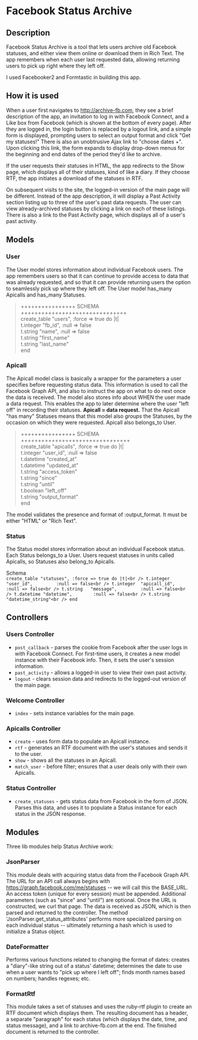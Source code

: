 Facebook Status Archive
=======================

Description
-----------

Facebook Status Archive is a tool that lets users archive old Facebook statuses, and either view them online or download them in Rich Text.  The app remembers when each user last requested data, allowing returning users to pick up right where they left off.

I used Facebooker2 and Formtastic in building this app.

How it is used
--------------

When a user first navigates to http://archive-fb.com, they see a brief description of the app, an invitation to log in with Facebook Connect, and a Like box from Facebook (which is shown at the bottom of every page).  After they are logged in, the login button is replaced by a logout link, and a simple form is displayed, prompting users to select an output format and click "Get my statuses!"  There is also an unobtrusive Ajax link to "choose dates +".  Upon clicking this link, the form expands to display drop-down menus for the beginning and end dates of the period they'd like to archive.

If the user requests their statuses in HTML, the app redirects to the Show page, which displays all of their statuses, kind of like a diary.  If they choose RTF, the app initiates a download of the statuses in RTF.

On subsequent visits to the site, the logged-in version of the main page will be different.  Instead of the app description, it will display a Past Activity section listing up to three of the user's past data requests.  The user can view already-archived statuses by clicking a link on each of these listings.  There is also a link to the Past Activity page, which displays all of a user's past activity. 

Models
-------------

### User
The User model stores information about individual Facebook users.  The app remembers users so that it can continue to provide access to data that was already requested, and so that it can provide returning users the option to seamlessly pick up where they left off.  The User model has_many Apicalls and has_many Statuses.
	
> ++++++++++++++++ SCHEMA +++++++++++++++++++++++++++++++<br />
> create_table "users", :force => true do |t|<br />
>    t.integer "fb_id",      :null => false<br />
>    t.string  "name",       :null => false<br />
>    t.string  "first_name"<br />
>    t.string  "last_name"<br />
> end

### Apicall
The Apicall model class is basically a wrapper for the parameters a user specifies before requesting status data.  This information is used to call the Facebook Graph API, and also to instruct the app on what to do next once the data is received. The model also stores info about WHEN the user made a data request.  This enables the app to later determine where the user "left off" in recording their statuses.  **Apicall = data request.**  That the Apicall "has many" Statuses means that this model also _groups_ the Statuses, by the occasion on which they were requested.  Apicall also belongs_to User.  

> ++++++++++++++++ SCHEMA ++++++++++++++++++++++++++++++++<br />
>  create_table "apicalls", :force => true do |t|<br />
>    t.integer  "user_id",       :null => false<br />
>    t.datetime "created_at"<br />
>    t.datetime "updated_at"<br />
>    t.string   "access_token"<br />
>    t.string   "since"<br />
>    t.string   "until"<br />
>    t.boolean  "left_off"<br />
>    t.string   "output_format"<br />
>  end

The model validates the presence and format of :output_format.  It must be either "HTML" or "Rich Text".

### Status
The Status model stores information about an individual Facebook status.  Each Status belongs_to a User.  Users request statuses in units called Apicalls, so Statuses also belong_to Apicalls.

 Schema <br />
  `create_table "statuses", :force => true do |t|<br />
    t.integer  "user_id",         :null => false<br />
    t.integer  "apicall_id",      :null => false<br />
    t.string   "message",         :null => false<br />
    t.datetime "datetime",        :null => false<br />
    t.string   "datetime_string"<br />
  end`

Controllers
------------

### Users Controller
* `post_callback` - parses the cookie from Facebook after the user logs in with Facebook Connect.  For first-time users, it creates a new model instance with their Facebook info.  Then, it sets the user's session information.
* `past_activity` - allows a logged-in user to view their own past activity.
* `logout` - clears session data and redirects to the logged-out version of the main page.
### Welcome Controller
* `index` - sets instance variables for the main page.
### Apicalls Controller
* `create` - uses form data to populate an Apicall instance.
* `rtf` - generates an RTF document with the user's statuses and sends it to the user.
* `show` - shows all the statuses in an Apicall.
* `match_user` - before filter; ensures that a user deals only with their own Apicalls.
### Status Controller
* `create_statuses` - gets status data from Facebook in the form of JSON.  Parses this data, and uses it to populate a Status instance for each status in the JSON response.


Modules
--------

Three lib modules help Status Archive work:
### JsonParser
This module deals with acquiring status data from the Facebook Graph API.  The URL for an API call always begins with https://graph.facebook.com/me/statuses -- we will call this the BASE_URL.  An access token (unique for every session) must be appended. Additional parameters (such as "since" and "until") are optional.  Once the URL is constructed, we curl that page.  The data is received as JSON, which is then parsed and returned to the controller.  The method 'JsonParser.get_status_attributes' performs more specialized parsing on each individual status -- ultimately returning a hash which is used to initialize a Status object.
### DateFormatter
Performs various functions related to changing the format of dates: creates a "diary"-like string out of a status' datetime; determines the date to use when a user wants to "pick up where I left off"; finds month names based on numbers; handles regexes; etc.
### FormatRtf
This module takes a set of statuses and uses the ruby-rtf plugin to create an RTF document which displays them.  The resulting document has a header, a separate "paragraph" for each status (which displays the date, time, and status message), and a link to archive-fb.com at the end.  The finished document is returned to the controller.
